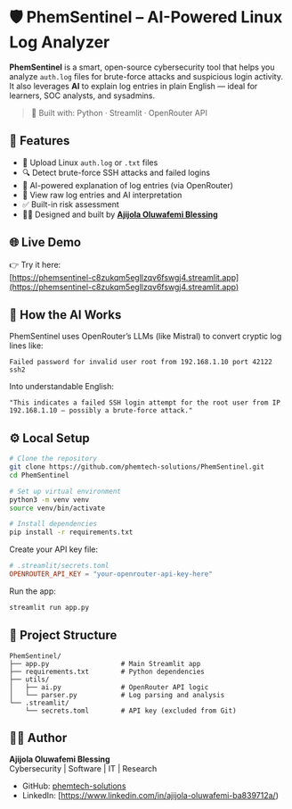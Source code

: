 # 🛡️ PhemSentinel – AI-Powered Linux Log Analyzer

**PhemSentinel** is a smart, open-source cybersecurity tool that helps you analyze `auth.log` files for brute-force attacks and suspicious login activity.  
It also leverages **AI** to explain log entries in plain English — ideal for learners, SOC analysts, and sysadmins.

> 🔧 Built with: Python · Streamlit · OpenRouter API


## 🚀 Features

- 📂 Upload Linux `auth.log` or `.txt` files  
- 🔍 Detect brute-force SSH attacks and failed logins  
- 🧠 AI-powered explanation of log entries (via OpenRouter)  
- 📜 View raw log entries and AI interpretation  
- ✅ Built-in risk assessment  
- 🧑‍💻 Designed and built by [**Ajijola Oluwafemi Blessing**](https://www.linkedin.com/in/...)


## 🌐 Live Demo

👉 Try it here:  
[https://phemsentinel-c8zukqm5egllzqv6fswgj4.streamlit.app](https://phemsentinel-c8zukqm5egllzqv6fswgj4.streamlit.app)


## 🧠 How the AI Works

PhemSentinel uses OpenRouter’s LLMs (like Mistral) to convert cryptic log lines like:

```log
Failed password for invalid user root from 192.168.1.10 port 42122 ssh2
```

Into understandable English:

```text
"This indicates a failed SSH login attempt for the root user from IP 192.168.1.10 — possibly a brute-force attack."
```

## ⚙️ Local Setup

```bash
# Clone the repository
git clone https://github.com/phemtech-solutions/PhemSentinel.git
cd PhemSentinel

# Set up virtual environment
python3 -m venv venv
source venv/bin/activate

# Install dependencies
pip install -r requirements.txt
```

Create your API key file:

```toml
# .streamlit/secrets.toml
OPENROUTER_API_KEY = "your-openrouter-api-key-here"
```

Run the app:

```bash
streamlit run app.py
```

## 📁 Project Structure

```plaintext
PhemSentinel/
├── app.py                  # Main Streamlit app
├── requirements.txt        # Python dependencies
├── utils/
│   ├── ai.py               # OpenRouter API logic
│   └── parser.py           # Log parsing and analysis
└── .streamlit/
    └── secrets.toml        # API key (excluded from Git)
```


## 👨‍💻 Author

**Ajijola Oluwafemi Blessing**  
Cybersecurity | Software | IT | Research

- GitHub: [phemtech-solutions](https://github.com/oluwafemiab/ajijola.github.io)  
- LinkedIn: [https://www.linkedin.com/in/ajijola-oluwafemi-ba839712a/)


